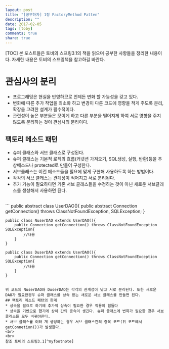 ```yaml
---
layout: post
title: "[공부하자] 1장 FactoryMethod Patten"
description: ""
date: 2017-02-05
tags: [toby]
comments: true
share: true
---
```

[TOC]
본 포스트들은 토비의 스프링3.1의 책을 읽으며 공부한 사항들을 정리한 내용이다. 자세한 내용은 토비의 스프링책을 참고하길 바란다.

# 관심사의 분리
* 프로그래밍은 현실을 반영하므로 언제든 변화 할 가능성을 갖고 있다.
* 변화에 따른 추가 작업을 최소화 하고 변경이 다른 코드에 영향을 적게 주도록 분리, 확장을 고려한 설계가 필수적이다.
* 관련성이 높은 부분들은 모이게 하고 다른 부분을 떨어지게 하여 서로 영향을 주지 않도록 분리하는 것이 관심사의 분리이다.

## 팩토리 메소드 패턴
* 슈퍼 클래스와 서브 클래스로 구성된다.
* 슈퍼 클래스는 기본적 로직의 흐름(커넷션 가져오기, SQL생성, 실행, 반환)등을 추상메소드나 protected로 만들어 구성한다.
* 서브클래스는 이런 메소드들을 필요에 맞게 구현해 사용하도록 하는 방법이다.
* 각각의 서브 클래스는 관계성이 적어지고 서로 분리된다.
* 추가 기능이 필요하다면 기존 서브 클래스들을 수정하는 것이 아닌 새로운 서브클래스를 생성해서 사용하면 된다.
<br>
```	
	public abstract class UserDAO(){
		public abstract Connection getConnection() throws ClassNotFoundException, SQLException;
	}

	public class NuserDAO extends UserDAO(){
		public Connection getConnection() throws ClassNotFoundException SQLException{
			//내용
		}
	}

	public class DuserDAO extends UserDAO(){
		public Connection getConnection() throws ClassNotFoundException SQLException{
			//내용
		}
	}
```

위 코드의 NuserDAO와 DuserDAO는 각각의 관계성이 낮고 서로 분리된다. 또한 새로운 DAO가 필요한경우 슈퍼 클래스를 상속 받는 새로운 서브 클래스를 만들면 된다.
## 팩토리 메소드 패턴의 한계
* 상속을 필요로 하기에 추가적 상속이 필요한 경우 적용이 힘들다
* 상속을 기반으로 했기에 상하 간의 종속이 생긴다. 슈퍼 클래스에 변화가 필요한 경우 서브 클래스를 모두 바꿔야한다.
* 서브 클래스를 여러 개 생성하는 경우 서브 클래스간의 중복 코드(위 코드에서 getConnetion())가 발생한다.
<br>
<br>
참조 토비의 스프링3.1[^myfootnote]
